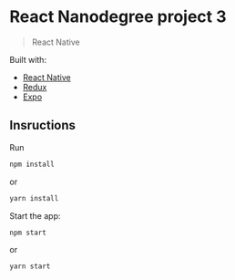 # React Nanodegree project 3
> React Native

Built with:
- [React Native](https://facebook.github.io/react-native/)
- [Redux](https://redux.js.org/)
- [Expo](https://expo.io/)

## Insructions

Run
```bash
npm install
```
or
```bash
yarn install
```

Start the app:
```bash
npm start
```
or
```bash
yarn start
```